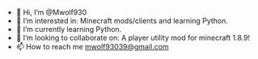 - 👋 Hi, I’m @Mwolf930
- 👀 I’m interested in: Minecraft mods/clients and learning Python.
- 🌱 I’m currently learning Python.
- 💞️ I’m looking to collaborate on: A player utility mod for minecraft 1.8.9!
- 📫 How to reach me mwolf93039@gmail.com

<!---
Mwolf930/Mwolf930 is a ✨ special ✨ repository because its `README.md` (this file) appears on your GitHub profile.
You can click the Preview link to take a look at your changes.
--->
